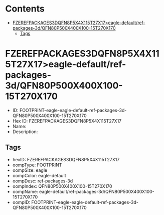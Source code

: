 



Contents
========

* [FZEREFPACKAGES3DQFN8P5X4X115T27X17>eagle-default/ref-packages-3d/QFN80P500X400X100-15T270X170](#fzerefpackages3dqfn8p5x4x115t27x17eagle-defaultref-packages-3dqfn80p500x400x100-15t270x170)
	* [Tags](#tags)

# FZEREFPACKAGES3DQFN8P5X4X115T27X17>eagle-default/ref-packages-3d/QFN80P500X400X100-15T270X170

- ID: FOOTPRINT-eagle-eagle-default-ref-packages-3d-QFN80P500X400X100-15T270X170
- Hex ID: FZEREFPACKAGES3DQFN8P5X4X115T27X17
- Name: 
- Description: 

## Tags

- hexID: FZEREFPACKAGES3DQFN8P5X4X115T27X17
- oompType: FOOTPRINT
- oompSize: eagle
- oompColor: eagle-default
- oompDesc: ref-packages-3d
- oompIndex: QFN80P500X400X100-15T270X170
- oompName: eagle-default/ref-packages-3d/QFN80P500X400X100-15T270X170
- oompID: FOOTPRINT-eagle-eagle-default-ref-packages-3d-QFN80P500X400X100-15T270X170
